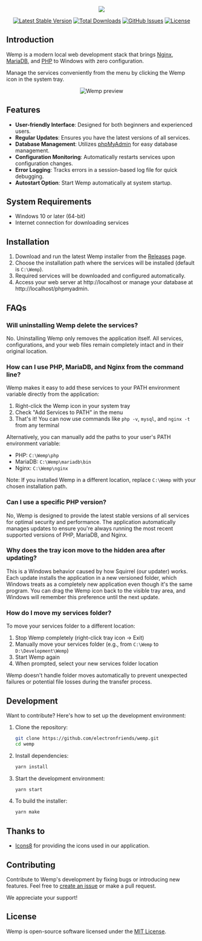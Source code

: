 <p align="center">
  <a href="https://electronfriends.org" target="_blank">
    <img src="https://user-images.githubusercontent.com/69470382/125867402-6a8af134-1e03-4d98-b1df-c347a2849c4e.png">
  </a>
</p>

<p align="center">
  <a href="https://github.com/electronfriends/wemp/releases/latest"><img src="https://img.shields.io/github/v/release/electronfriends/wemp.svg?style=flat-square" alt="Latest Stable Version"></a>
  <a href="https://github.com/electronfriends/wemp/releases"><img src="https://img.shields.io/github/downloads/electronfriends/wemp/total.svg?style=flat-square" alt="Total Downloads"></a>
  <a href="https://github.com/electronfriends/wemp/issues"><img src="https://img.shields.io/github/issues/electronfriends/wemp.svg?style=flat-square" alt="GitHub Issues"></a>
  <a href="LICENSE"><img src="https://img.shields.io/github/license/electronfriends/wemp.svg?style=flat-square" alt="License"></a>
</p>

## Introduction

Wemp is a modern local web development stack that brings [Nginx](https://nginx.org), [MariaDB](https://mariadb.org), and [PHP](https://www.php.net) to Windows with zero configuration.

Manage the services conveniently from the menu by clicking the Wemp icon in the system tray.

<p align="center">
  <img src="https://github.com/electronfriends/wemp/assets/69470382/907195df-53c2-48df-9daa-5a97cd00dbc6" alt="Wemp preview">
</p>

## Features

- **User-friendly Interface**: Designed for both beginners and experienced users.
- **Regular Updates**: Ensures you have the latest versions of all services.
- **Database Management**: Utilizes [phpMyAdmin](https://www.phpmyadmin.net) for easy database management.
- **Configuration Monitoring**: Automatically restarts services upon configuration changes.
- **Error Logging**: Tracks errors in a session-based log file for quick debugging.
- **Autostart Option**: Start Wemp automatically at system startup.

## System Requirements

- Windows 10 or later (64-bit)
- Internet connection for downloading services

## Installation

1. Download and run the latest Wemp installer from the [Releases](https://github.com/electronfriends/wemp/releases/latest) page.
2. Choose the installation path where the services will be installed (default is `C:\Wemp`).
3. Required services will be downloaded and configured automatically.
4. Access your web server at http://localhost or manage your database at http://localhost/phpmyadmin.

## FAQs

### Will uninstalling Wemp delete the services?

No. Uninstalling Wemp only removes the application itself. All services, configurations, and your web files remain completely intact and in their original location.

### How can I use PHP, MariaDB, and Nginx from the command line?

Wemp makes it easy to add these services to your PATH environment variable directly from the application:

1. Right-click the Wemp icon in your system tray
2. Check "Add Services to PATH" in the menu
3. That's it! You can now use commands like `php -v`, `mysql`, and `nginx -t` from any terminal

Alternatively, you can manually add the paths to your user's PATH environment variable:

- PHP: `C:\Wemp\php`
- MariaDB: `C:\Wemp\mariadb\bin`
- Nginx: `C:\Wemp\nginx`

Note: If you installed Wemp in a different location, replace `C:\Wemp` with your chosen installation path.

### Can I use a specific PHP version?

No, Wemp is designed to provide the latest stable versions of all services for optimal security and performance. The application automatically manages updates to ensure you're always running the most recent supported versions of PHP, MariaDB, and Nginx.

### Why does the tray icon move to the hidden area after updating?

This is a Windows behavior caused by how Squirrel (our updater) works. Each update installs the application in a new versioned folder, which Windows treats as a completely new application even though it's the same program. You can drag the Wemp icon back to the visible tray area, and Windows will remember this preference until the next update.

### How do I move my services folder?

To move your services folder to a different location:

1. Stop Wemp completely (right-click tray icon → Exit)
2. Manually move your services folder (e.g., from `C:\Wemp` to `D:\Development\Wemp`)
3. Start Wemp again
4. When prompted, select your new services folder location

Wemp doesn't handle folder moves automatically to prevent unexpected failures or potential file losses during the transfer process.

## Development

Want to contribute? Here's how to set up the development environment:

1. Clone the repository:

   ```bash
   git clone https://github.com/electronfriends/wemp.git
   cd wemp
   ```

2. Install dependencies:

   ```bash
   yarn install
   ```

3. Start the development environment:

   ```bash
   yarn start
   ```

4. To build the installer:
   ```bash
   yarn make
   ```

## Thanks to

- [Icons8](https://icons8.com) for providing the icons used in our application.

## Contributing

Contribute to Wemp's development by fixing bugs or introducing new features. Feel free to [create an issue](https://github.com/electronfriends/wemp/issues/new) or make a pull request.

We appreciate your support!

## License

Wemp is open-source software licensed under the [MIT License](LICENSE).
